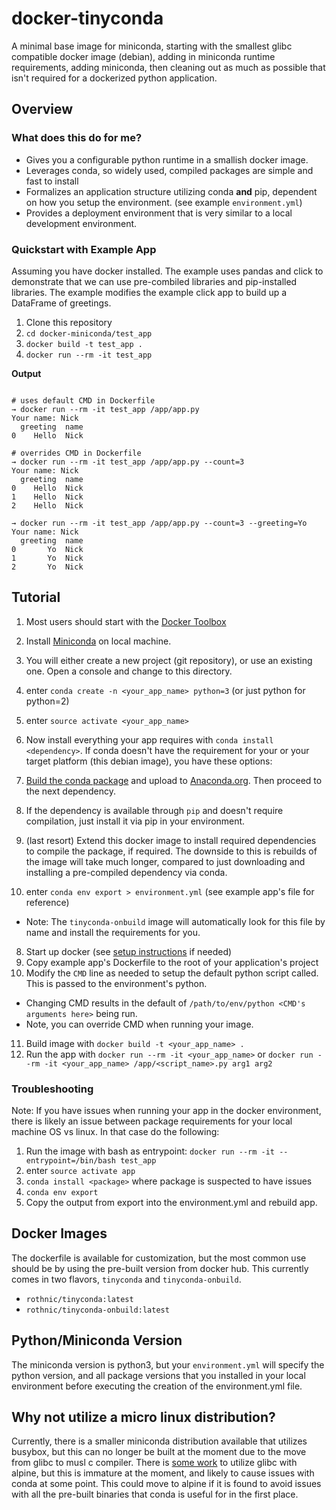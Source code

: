 
# docker-tinyconda
A minimal base image for miniconda, starting with the smallest glibc compatible
docker image (debian), adding in miniconda runtime requirements, adding
miniconda, then cleaning out as much as possible that isn't required for a
dockerized python application.

## Overview

### What does this do for me?

* Gives you a configurable python runtime in a smallish docker image.
* Leverages conda, so widely used, compiled packages are simple and fast to install
* Formalizes an application structure utilizing conda **and** pip, dependent on
how you setup the environment. (see example `environment.yml`)
* Provides a deployment environment that is very similar to a local development
environment.

### Quickstart with Example App
Assuming you have docker installed. The example uses pandas and click to demonstrate
that we can use pre-combiled libraries and pip-installed libraries. The example
modifies the example click app to build up a DataFrame of greetings.

1. Clone this repository
2. `cd docker-miniconda/test_app`
3. `docker build -t test_app .`
4. `docker run --rm -it test_app`

**Output**

```

# uses default CMD in Dockerfile
→ docker run --rm -it test_app /app/app.py
Your name: Nick
  greeting  name
0    Hello  Nick

# overrides CMD in Dockerfile
→ docker run --rm -it test_app /app/app.py --count=3
Your name: Nick
  greeting  name
0    Hello  Nick
1    Hello  Nick
2    Hello  Nick

→ docker run --rm -it test_app /app/app.py --count=3 --greeting=Yo
Your name: Nick
  greeting  name
0       Yo  Nick
1       Yo  Nick
2       Yo  Nick
```

## Tutorial

1. Most users should start with the [Docker Toolbox](https://www.docker.com/docker-toolbox)
2. Install [Miniconda](http://conda.pydata.org/miniconda.html) on local machine.
3. You will either create a new project (git repository), or use an existing one. Open a console and change to this directory.
4. enter `conda create -n <your_app_name> python=3` (or just python for python=2)
5. enter `source activate <your_app_name>`
6. Now install everything your app requires with `conda install <dependency>`. If conda doesn't have the requirement for your or your target platform (this debian image), you have these options:

  1. [Build the conda package](http://conda.pydata.org/docs/build_tutorials/pkgs.html) and upload to [Anaconda.org](anaconda.org). Then proceed to the next dependency.
  2. If the dependency is available through `pip` and doesn't require compilation, just install it via pip in your environment.
  3. (last resort) Extend this docker image to install required dependencies to compile the package, if required. The downside to this is rebuilds of the image will take much longer, compared to just downloading and installing a pre-compiled dependency via conda.

7. enter `conda env export > environment.yml` (see example app's file for reference)

  * Note: The `tinyconda-onbuild` image will automatically look for this file by name and install the requirements for you.

8. Start up docker (see [setup instructions](http://docs.docker.com/mac/step_one/) if needed)
9. Copy example app's Dockerfile to the root of your application's project
10. Modify the `CMD` line as needed to setup the default python script called. This is passed to the environment's python.

  * Changing CMD results in the default of `/path/to/env/python <CMD's arguments here>` being run.
  * Note, you can override CMD when running your image.
11. Build image with `docker build -t <your_app_name> .`
12. Run the app with `docker run --rm -it <your_app_name>` or `docker run --rm -it <your_app_name> /app/<script_name>.py arg1 arg2`

### Troubleshooting
Note: If you have issues when running your app in the docker environment, there
is likely an issue between package requirements for your local machine OS vs linux. In
that case do the following:

1. Run the image with bash as entrypoint: `docker run --rm -it --entrypoint=/bin/bash test_app`
2. enter `source activate app`
3. `conda install <package>` where package is suspected to have issues
4. `conda env export`
5. Copy the output from export into the environment.yml and rebuild app.

## Docker Images
The dockerfile is available for customization, but the most common use should be
by using the pre-built version from docker hub. This currently comes in two
flavors, `tinyconda` and `tinyconda-onbuild`.

* `rothnic/tinyconda:latest`
* `rothnic/tinyconda-onbuild:latest`

## Python/Miniconda Version
The miniconda version is python3, but your `environment.yml` will specify the
python version, and all package versions that you installed in your local environment
before executing the creation of the environment.yml file.

## Why not utilize a micro linux distribution?
Currently, there is a smaller miniconda distribution available that utilizes
busybox, but this can no longer be built at the moment due to the move from
glibc to musl c compiler. There is [some work](http://wiki.alpinelinux.org/wiki/Running_glibc_programs) to utilize glibc with alpine, but
this is immature at the moment, and likely to cause issues with conda at some
point. This could move to alpine if it is found to avoid issues with all the pre-built
binaries that conda is useful for in the first place.
